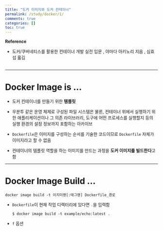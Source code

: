 ```yaml
---
title: "도커 이미지와 도커 컨테이너"
permalink: /study/docker/1/
comments: true
categories: []
toc: true
---
```


**Reference**

- 도커/쿠버네티스를 활용한 컨테이너 개발 실전 입문 , 야마다 아키노리 지음 , 심효섭 옯김
<br><br>

---

# Docker Image is ...

- 도커 컨테이너를 만들기 위한 **템플릿**

- 우분투 같은 운영 체제로 구성된 파일 시스템은 물론, 컨테이너 위에서 실행하기 위한 애플리케이션이나 그 의존 라이브러리, 도구에 어떤 프로세스를 실행할지 등의 실행 환경의 설정 정보까지 포함하는 아카이브

- `Dockerfile`은 이미지를 구성하는 순서를 기술한 코드이므로 `Dockerfile` 자체가 이미지라고 할 수 없음

- 컨테이너의 템플릿 역할을 하는 이미지를 만드는 과정을 **도커 이미지를 빌드한다**고 함

---

# Docker Image Build ...

```
docker image build -t 이지미명[:태그명] Dockerfile_경로
```

- `Dockerfile`이 현재 작업 디렉터리에 있다면 `.`을 입력함

  ```
  $ docker image build -t example/echo:latest .
  ```

- `f` 옵션
